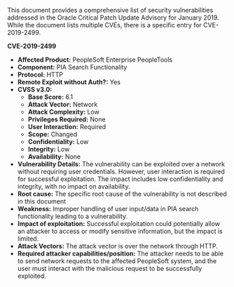 This document provides a comprehensive list of security vulnerabilities addressed in the Oracle Critical Patch Update Advisory for January 2019. While the document lists multiple CVEs, there is a specific entry for CVE-2019-2499.

**CVE-2019-2499**
*   **Affected Product:** PeopleSoft Enterprise PeopleTools
*   **Component:** PIA Search Functionality
*   **Protocol:** HTTP
*   **Remote Exploit without Auth?:** Yes
*   **CVSS v3.0:**
    *   **Base Score:** 6.1
    *  **Attack Vector:** Network
    *   **Attack Complexity:** Low
    *   **Privileges Required:** None
    *  **User Interaction:** Required
    *  **Scope:** Changed
    *   **Confidentiality:** Low
    *   **Integrity:** Low
    *   **Availability:** None
*   **Vulnerability Details:** The vulnerability can be exploited over a network without requiring user credentials. However, user interaction is required for successful exploitation. The impact includes low confidentiality and integrity, with no impact on availability.
*   **Root cause:** The specific root cause of the vulnerability is not described in this document
*   **Weakness:** Improper handling of user input/data in PIA search functionality leading to a vulnerability.
*   **Impact of exploitation:** Successful exploitation could potentially allow an attacker to access or modify sensitive information, but the impact is limited.
*   **Attack Vectors:** The attack vector is over the network through HTTP.
*   **Required attacker capabilities/position:** The attacker needs to be able to send network requests to the affected PeopleSoft system, and the user must interact with the malicious request to be successfully exploited.